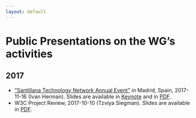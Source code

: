 ```yaml
---
layout: default
---
```


# Public Presentations on the WG’s activities

## 2017

* [“Santillana Technology Network Annual Event”](http://code.santillanatn.com/es/Home/Detail?id=1041) in Madrid, Spain, 2017-11-16 (Ivan Herman). Slides are available in [Keynote](https://www.w3.org/2017/Talks/Madrid-IH/Presentation.key) and in [PDF](https://www.w3.org/2017/Talks/Madrid-IH/Presentation.pdf).
* W3C Project Review, 2017-10-10 (Tzviya Siegman). Slides are available in [PDF](https://www.w3.org/2017/10/PWGSlides10.2017.pdf).
